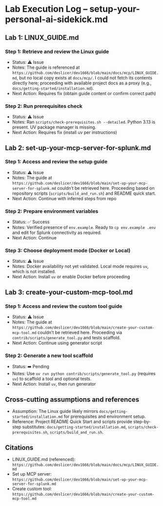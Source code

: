 # Lab Execution Log – setup-your-personal-ai-sidekick.md

## Lab 1: LINUX_GUIDE.md

### Step 1: Retrieve and review the Linux guide
- Status: ⚠️ Issue  
- Notes: The guide is referenced at `https://github.com/deslicer/dev1666/blob/main/docs/mcp/LINUX_GUIDE.md`, but no local copy exists at `docs/mcp/`. I could not fetch its contents directly here; proceeding with available project docs as a proxy (e.g., `docs/getting-started/installation.md`).  
- Next Action: Requires fix (obtain guide content or confirm correct path)

### Step 2: Run prerequisites check
- Status: ⚠️ Issue  
- Notes: Ran `scripts/check-prerequisites.sh --detailed`. Python 3.13 is present. UV package manager is missing.  
- Next Action: Requires fix (install uv per instructions)


## Lab 2: set-up-your-mcp-server-for-splunk.md

### Step 1: Access and review the setup guide
- Status: ⚠️ Issue  
- Notes: The guide at `https://github.com/deslicer/dev1666/blob/main/set-up-your-mcp-server-for-splunk.md` couldn’t be retrieved here. Proceeding based on repository scripts (`scripts/build_and_run.sh`) and README quick start.  
- Next Action: Continue with inferred steps from repo

### Step 2: Prepare environment variables
- Status: ✅ Success  
- Notes: Verified presence of `env.example`. Ready to `cp env.example .env` and edit for Splunk connectivity as required.  
- Next Action: Continue

### Step 3: Choose deployment mode (Docker or Local)
- Status: ⚠️ Issue  
- Notes: Docker availability not yet validated. Local mode requires `uv`, which is not installed.  
- Next Action: Install `uv` or enable Docker before proceeding


## Lab 3: create-your-custom-mcp-tool.md

### Step 1: Access and review the custom tool guide
- Status: ⚠️ Issue  
- Notes: The guide at `https://github.com/deslicer/dev1666/blob/main/create-your-custom-mcp-tool.md` couldn’t be retrieved here. Proceeding via `contrib/scripts/generate_tool.py` and tests scaffold.  
- Next Action: Continue using generator script

### Step 2: Generate a new tool scaffold
- Status: ➡️ Pending  
- Notes: Use `uv run python contrib/scripts/generate_tool.py` (requires `uv`) to scaffold a tool and optional tests.  
- Next Action: Install `uv`, then run generator


## Cross-cutting assumptions and references
- Assumption: The Linux guide likely mirrors `docs/getting-started/installation.md` for prerequisites and environment setup.  
- Reference: Project README Quick Start and scripts provide step-by-step substitutes: `docs/getting-started/installation.md`, `scripts/check-prerequisites.sh`, `scripts/build_and_run.sh`.

## Citations
- LINUX_GUIDE.md (referenced): `https://github.com/deslicer/dev1666/blob/main/docs/mcp/LINUX_GUIDE.md`
- Set up MCP server: `https://github.com/deslicer/dev1666/blob/main/set-up-your-mcp-server-for-splunk.md`
- Create custom tool: `https://github.com/deslicer/dev1666/blob/main/create-your-custom-mcp-tool.md`